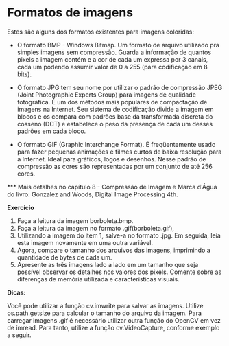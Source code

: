 # Formatos de imagens

Estes são alguns dos formatos existentes para imagens coloridas:

- O formato BMP - Windows Bitmap. Um formato de arquivo utilizado pra simples imagens sem compressão. Guarda a informação de quantos pixels a imagem contém e a cor de cada um expressa por 3 canais, cada um podendo assumir valor de 0 a 255 (para codificação em 8 bits).

- O formato JPG tem seu nome por utilizar o padrão de compressão JPEG (Joint Photographic Experts Group) para imagens de qualidade fotográfica. É um dos métodos mais populares de compactação de imagens na Internet. Seu sistema de codificação divide a imagem em blocos e os compara com padrões base da transformada discreta do cosseno (DCT) e estabelece o peso da presença de cada um desses padrões em cada bloco.

- O formato GIF (Graphic Interchange Format). É freqüentemente usado para fazer pequenas animações e filmes curtos de baixa resolução para a Internet. Ideal para gráficos, logos e desenhos. Nesse padrão de compressão as cores são representadas por um conjunto de até 256 cores.

*** Mais detalhes no capítulo 8 - Compressão de Imagem e Marca d'Água do livro: Gonzalez and Woods, Digital Image Processing 4th.

**Exercício**

1. Faça a leitura da imagem borboleta.bmp.
2. Faça a leitura da imagem no formato .gif(borboleta.gif),
3. Utilizando a imagem do item 1, salve-a no formato .jpg. Em seguida, leia esta imagem novamente em uma outra variável.
4. Agora, compare o tamanho dos arquivos das imagens, imprimindo a quantidade de bytes de cada um.
5. Apresente as três imagens lado a lado em um tamanho que seja possível observar os detalhes nos valores dos pixels. Comente sobre as diferenças de memória utilizada e características visuais.

**Dicas:**

Você pode utilizar a função cv.imwrite para salvar as imagens. Utilize os.path.getsize para calcular o tamanho do arquivo da imagem. Para carregar imagens .gif é necessário utilizar outra função do OpenCV em vez de imread. Para tanto, utilize a função cv.VideoCapture, conforme exemplo a seguir.